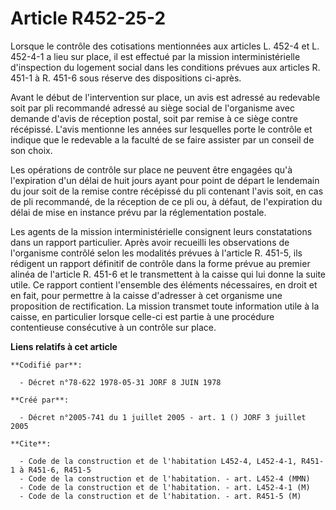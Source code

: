 # Article R452-25-2

Lorsque le contrôle des cotisations mentionnées aux articles L. 452-4 et L. 452-4-1 a lieu sur place, il est effectué par la
mission interministérielle d'inspection du logement social dans les conditions prévues aux articles R. 451-1 à R. 451-6 sous
réserve des dispositions ci-après.

Avant le début de l'intervention sur place, un avis est adressé au redevable soit par pli recommandé adressé au siège social
de l'organisme avec demande d'avis de réception postal, soit par remise à ce siège contre récépissé. L'avis mentionne les
années sur lesquelles porte le contrôle et indique que le redevable a la faculté de se faire assister par un conseil de son
choix.

Les opérations de contrôle sur place ne peuvent être engagées qu'à l'expiration d'un délai de huit jours ayant pour point de
départ le lendemain du jour soit de la remise contre récépissé du pli contenant l'avis soit, en cas de pli recommandé, de la
réception de ce pli ou, à défaut, de l'expiration du délai de mise en instance prévu par la réglementation postale.

Les agents de la mission interministérielle consignent leurs constatations dans un rapport particulier. Après avoir recueilli
les observations de l'organisme contrôlé selon les modalités prévues à l'article R. 451-5, ils rédigent un rapport définitif
de contrôle dans la forme prévue au premier alinéa de l'article R. 451-6 et le transmettent à la caisse qui lui donne la
suite utile. Ce rapport contient l'ensemble des éléments nécessaires, en droit et en fait, pour permettre à la caisse
d'adresser à cet organisme une proposition de rectification. La mission transmet toute information utile à la caisse, en
particulier lorsque celle-ci est partie à une procédure contentieuse consécutive à un contrôle sur place.

**Liens relatifs à cet article**

	**Codifié par**:

	  - Décret n°78-622 1978-05-31 JORF 8 JUIN 1978

	**Créé par**:

	  - Décret n°2005-741 du 1 juillet 2005 - art. 1 () JORF 3 juillet 2005

	**Cite**:

	  - Code de la construction et de l'habitation L452-4, L452-4-1, R451-1 à R451-6, R451-5
	  - Code de la construction et de l'habitation. - art. L452-4 (MMN)
	  - Code de la construction et de l'habitation. - art. L452-4-1 (M)
	  - Code de la construction et de l'habitation. - art. R451-5 (M)
